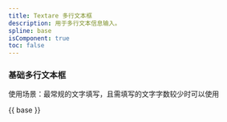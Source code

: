 ```yaml
---
title: Textare 多行文本框
description: 用于多行文本信息输入。
spline: base
isComponent: true
toc: false
---
```


### 基础多行文本框

使用场景：最常规的文字填写，且需填写的文字字数较少时可以使用

{{ base }}
